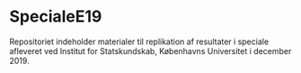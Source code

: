 # SpecialeE19
Repositoriet indeholder materialer til replikation af resultater i speciale afleveret ved Institut for Statskundskab, Københavns Universitet i december 2019.

